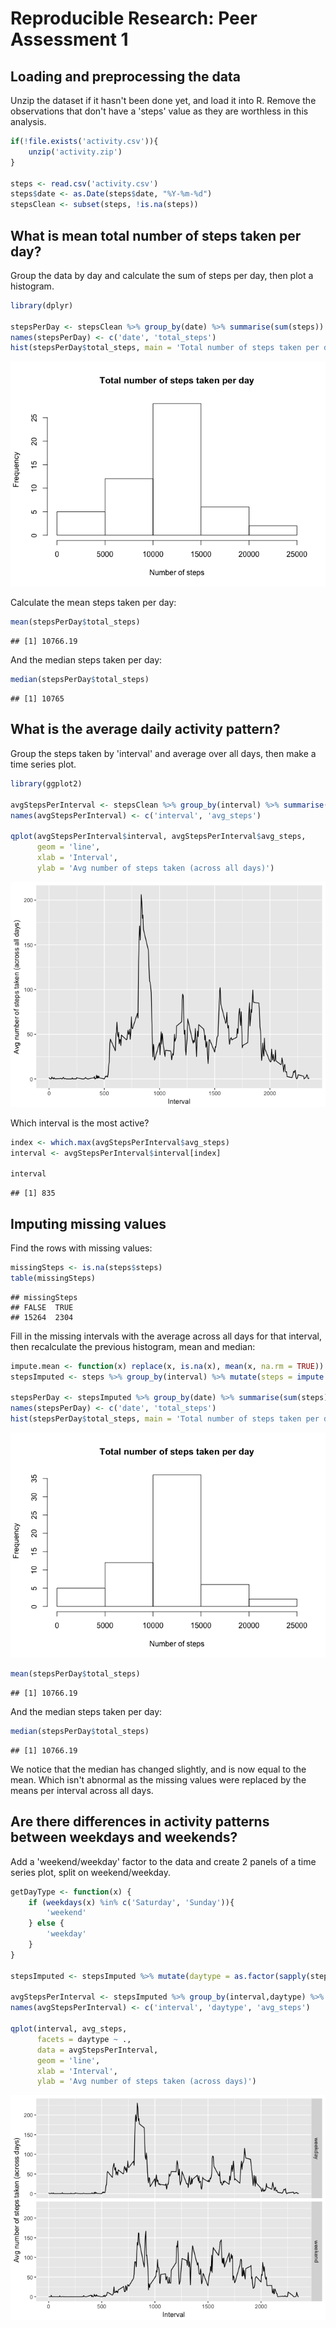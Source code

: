 # Reproducible Research: Peer Assessment 1


## Loading and preprocessing the data

Unzip the dataset if it hasn't been done yet, and load it into R. Remove the  
observations that don't have a 'steps' value as they are worthless in this analysis.


```r
if(!file.exists('activity.csv')){
    unzip('activity.zip')
}

steps <- read.csv('activity.csv')
steps$date <- as.Date(steps$date, "%Y-%m-%d")
stepsClean <- subset(steps, !is.na(steps))
```


## What is mean total number of steps taken per day?

Group the data by day and calculate the sum of steps per day, then plot a histogram.


```r
library(dplyr)

stepsPerDay <- stepsClean %>% group_by(date) %>% summarise(sum(steps))
names(stepsPerDay) <- c('date', 'total_steps')
hist(stepsPerDay$total_steps, main = 'Total number of steps taken per day', xlab = 'Number of steps')
```

![](PA1_template_files/figure-html/unnamed-chunk-2-1.png)<!-- -->

Calculate the mean steps taken per day:


```r
mean(stepsPerDay$total_steps)
```

```
## [1] 10766.19
```

And the median steps taken per day:


```r
median(stepsPerDay$total_steps)
```

```
## [1] 10765
```

## What is the average daily activity pattern?

Group the steps taken by 'interval' and average over all days, then make a time series plot.


```r
library(ggplot2)

avgStepsPerInterval <- stepsClean %>% group_by(interval) %>% summarise(mean(steps))
names(avgStepsPerInterval) <- c('interval', 'avg_steps')

qplot(avgStepsPerInterval$interval, avgStepsPerInterval$avg_steps, 
      geom = 'line',
      xlab = 'Interval',
      ylab = 'Avg number of steps taken (across all days)')
```

![](PA1_template_files/figure-html/unnamed-chunk-5-1.png)<!-- -->

Which interval is the most active?


```r
index <- which.max(avgStepsPerInterval$avg_steps)
interval <- avgStepsPerInterval$interval[index]

interval
```

```
## [1] 835
```

## Imputing missing values

Find the rows with missing values:


```r
missingSteps <- is.na(steps$steps)
table(missingSteps)
```

```
## missingSteps
## FALSE  TRUE 
## 15264  2304
```

Fill in the missing intervals with the average across all days for that interval,
then recalculate the previous histogram, mean and median:


```r
impute.mean <- function(x) replace(x, is.na(x), mean(x, na.rm = TRUE))
stepsImputed <- steps %>% group_by(interval) %>% mutate(steps = impute.mean(steps)) %>% ungroup()

stepsPerDay <- stepsImputed %>% group_by(date) %>% summarise(sum(steps))
names(stepsPerDay) <- c('date', 'total_steps')
hist(stepsPerDay$total_steps, main = 'Total number of steps taken per day', xlab = 'Number of steps')
```

![](PA1_template_files/figure-html/unnamed-chunk-8-1.png)<!-- -->


```r
mean(stepsPerDay$total_steps)
```

```
## [1] 10766.19
```

And the median steps taken per day:


```r
median(stepsPerDay$total_steps)
```

```
## [1] 10766.19
```

We notice that the median has changed slightly, and is now equal to the mean. Which
isn't abnormal as the missing values were replaced by the means per interval across all days.

## Are there differences in activity patterns between weekdays and weekends?

Add a 'weekend/weekday' factor to the data and create 2 panels of a time series plot,
split on weekend/weekday.


```r
getDayType <- function(x) {
    if (weekdays(x) %in% c('Saturday', 'Sunday')){
        'weekend'
    } else {
        'weekday'
    }
}

stepsImputed <- stepsImputed %>% mutate(daytype = as.factor(sapply(stepsImputed$date, getDayType)))

avgStepsPerInterval <- stepsImputed %>% group_by(interval,daytype) %>% summarise(mean(steps))
names(avgStepsPerInterval) <- c('interval', 'daytype', 'avg_steps')

qplot(interval, avg_steps, 
      facets = daytype ~ .,
      data = avgStepsPerInterval,
      geom = 'line',
      xlab = 'Interval',
      ylab = 'Avg number of steps taken (across days)')
```

![](PA1_template_files/figure-html/unnamed-chunk-11-1.png)<!-- -->
